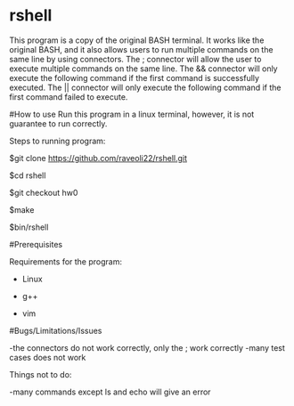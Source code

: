 # rshell
This program is a copy of the original BASH terminal. It works like the original BASH, and it also allows users to run multiple commands on the same line by using connectors.
The ; connector will allow the user to execute multiple commands on the same line.
The && connector will only execute the following command if the first command is successfully executed.
The || connector will only execute the following command if the first command failed to execute.

#How to use
Run this program in a linux terminal, however, it is not guarantee to run correctly.

Steps to running program:

$git clone https://github.com/raveoli22/rshell.git

$cd rshell

$git checkout hw0

$make

$bin/rshell

#Prerequisites

Requirements for the program:

- Linux

- g++

- vim

#Bugs/Limitations/Issues

-the connectors do not work correctly, only the ; work correctly
-many test cases does not work

Things not to do:

-many commands except ls and echo will give an error


